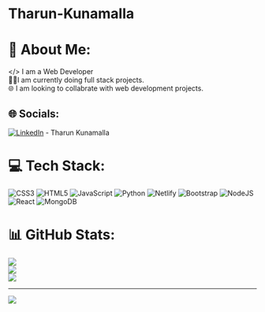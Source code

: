 # Tharun-Kunamalla
# 💫 About Me:

</> I am a Web Developer <br>👨‍💻I am currently doing full stack projects.<br> 🌐 I am looking to collabrate with web development projects.

## 🌐 Socials:

[![LinkedIn](https://img.shields.io/badge/LinkedIn-%230077B5.svg?logo=linkedin&logoColor=white)](https://www.linkedin.com/in/tharun-kunamalla-b9b477288/) - Tharun Kunamalla

# 💻 Tech Stack:

![CSS3](https://img.shields.io/badge/css3-%231572B6.svg?style=for-the-badge&logo=css3&logoColor=white) ![HTML5](https://img.shields.io/badge/html5-%23E34F26.svg?style=for-the-badge&logo=html5&logoColor=white) ![JavaScript](https://img.shields.io/badge/javascript-%23323330.svg?style=for-the-badge&logo=javascript&logoColor=%23F7DF1E) ![Python](https://img.shields.io/badge/python-3670A0?style=for-the-badge&logo=python&logoColor=ffdd54) ![Netlify](https://img.shields.io/badge/netlify-%23000000.svg?style=for-the-badge&logo=netlify&logoColor=#00C7B7) ![Bootstrap](https://img.shields.io/badge/bootstrap-%23563D7C.svg?style=for-the-badge&logo=bootstrap&logoColor=white) ![NodeJS](https://img.shields.io/badge/node.js-6DA55F?style=for-the-badge&logo=node.js&logoColor=white) ![React](https://img.shields.io/badge/react-%2320232a.svg?style=for-the-badge&logo=react&logoColor=%2361DAFB) ![MongoDB](https://img.shields.io/badge/MongoDB-%234ea94b.svg?style=for-the-badge&logo=mongodb&logoColor=white)

# 📊 GitHub Stats:

![](https://github-readme-stats.vercel.app/api?username=TharunKunamalla&theme=radical&hide_border=false&include_all_commits=false&count_private=false)<br/>
![](https://github-readme-streak-stats.herokuapp.com/?user=TharunKunamalla&theme=radical&hide_border=false)<br/>
![](https://github-readme-stats.vercel.app/api/top-langs/?username=TharunKunamalla&theme=radical&hide_border=false&include_all_commits=false&count_private=false&layout=compact)

---

[![](https://visitcount.itsvg.in/api?id=Tharunkunamalla&label=Profile%20Views&color=0&icon=0&pretty=true)](https://visitcount.itsvg.in)
